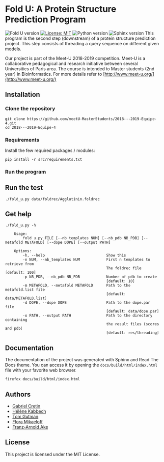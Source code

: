 # Fold U: A Protein Structure Prediction Program
![Fold U version](https://img.shields.io/badge/Fold%20U-1.1-blue.svg)
[![License: MIT](https://img.shields.io/badge/License-MIT-yellow.svg)](https://opensource.org/licenses/MIT)
![Python version](https://img.shields.io/badge/python-3-brightgreen.svg)
![Sphinx version](https://img.shields.io/badge/sphinx%20build-1.7.4-brightgreen.svg)
This program is the second step (downstream) of a protein structure prediction project. This step consists of threading a query sequence on different given models.


Our project is part of the Meet-U 2018-2019 competition.
Meet-U is a collaborative pedagogical and research initiative between several Universities of Paris area. The course is intended to Master students (2nd year) in Bioinformatics. For more details refer to [http://www.meet-u.org/](http://www.meet-u.org/)

## Installation

### Clone the repository
```shell
git clone https://github.com/meetU-MasterStudents/2018---2019-Equipe-4.git
cd 2018---2019-Equipe-4
```

### Requirements
Install the few required packages / modules:
```shell
pip install -r src/requirements.txt
```

### Run the program

## Run the test
```shell
./fold_u.py data/foldrec/Agglutinin.foldrec
```
## Get help
```
./fold_u.py -h

    Usage:
        fold_u.py FILE [--nb_templates NUM] [--nb_pdb NB_PDB] [--metafold METAFOLD] [--dope DOPE] [--output PATH]

    Options:
        -h, --help                            Show this
        -n NUM, --nb_templates NUM            First n templates to retrieve from
                                              The foldrec file [default: 100]
        -p NB_PDB, --nb_pdb NB_PDB            Number of pdb to create
                                              [default: 10]
        -m METAFOLD, --metafold METAFOLD      Path to the metafold.list file
                                              [default: data/METAFOLD.list]
        -d DOPE, --dope DOPE                  Path to the dope.par file
                                              [default: data/dope.par]
        -o PATH, --output PATH                Path to the directory containing
                                              the result files (scores and pdb)
                                              [default: res/threading]

```

## Documentation

The documentation of the project was generated with Sphinx and Read The Docs theme.
You can access it by opening the `docs/build/html/index.html` file
with your favorite web browser.

```shell
firefox docs/build/html/index.html
```

## Authors
- [Gabriel Cretin](https://github.com/gabrielctn)
- [Hélène Kabbech](https://github.com/kabhel)
- [Tom Gutman](https://github.com/tomgutman)
- [Flora Mikaeloff](https://github.com/FloraMika)
- [Franz-Arnold Ake](https://github.com/franzx5) 

## License

This project is licensed under the MIT License.
